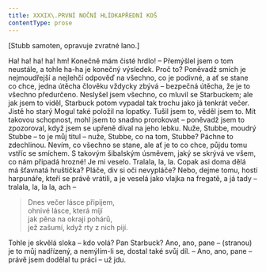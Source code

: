 ```yaml
---
title: XXXIX\.PRVNÍ NOČNÍ HLÍDKAPŘEDNÍ KOŠ
contentType: prose
---
```


<section>

\[Stubb samoten, opravuje zvratné lano.\]

</section>

<section>

Ha! ha! ha! ha! hm! Konečně mám čisté hrdlo! – Přemýšlel jsem o tom neustále, a tohle ha-ha je konečný výsledek. Proč to? Poněvadž smích je nejmoudřejší a nejlehčí odpověď na všechno, co je podivné, a ať se stane co chce, jedna útěcha člověku vždycky zbývá – bezpečná útěcha, že je to všechno předurčeno. Neslyšel jsem všechno, co mluvil se Starbuckem; ale jak jsem to viděl, Starbuck potom vypadal tak trochu jako já tenkrát večer. Jistě ho starý Mogul také položil na lopatky. Tušil jsem to, věděl jsem to. Mít takovou schopnost, mohl jsem to snadno prorokovat – poněvadž jsem to zpozoroval, když jsem se upřeně díval na jeho lebku. Nuže, Stubbe, moudrý Stubbe – to je můj titul – nuže, Stubbe, co na tom, Stubbe? Páchne to zdechlinou. Nevím, co všechno se stane, ale ať je to co chce, půjdu tomu vstříc se smíchem. S takovým šibalským úsměvem, jaký se skrývá ve všem, co nám připadá hrozné! Je mi veselo. Tralala, la, la. Copak asi doma dělá má šťavnatá hruštička? Pláče, div si oči nevypláče? Nebo, dejme tomu, hostí harpunáře, kteří se právě vrátili, a je veselá jako vlajka na fregatě, a já tady – tralala, la, la la, ach –

> Dnes večer lásce připijem,  
> ohnivé lásce, která míjí  
> jak pěna na okraji pohárů,  
> jež zašumí, když rty z nich pijí.

Tohle je skvělá sloka – kdo volá? Pan Starbuck? Ano, ano, pane – (stranou) je to můj nadřízený, a nemýlím-li se, dostal také svůj díl. – Ano, ano, pane – právě jsem dodělal tu práci – už jdu.

</section>
